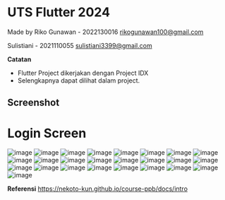 # UTS Flutter 2024

Made by Riko Gunawan - 2022130016
rikogunawan100@gmail.com

Sulistiani - 2021110055 
sulistiani3399@gmail.com

**Catatan**

- Flutter Project dikerjakan dengan Project IDX
- Selengkapnya dapat dilihat dalam project.

## Screenshot
# Login Screen
![image](https://github.com/user-attachments/assets/9b435803-c138-4807-ac13-ed00cd78beea)
![image](https://github.com/user-attachments/assets/e306c41d-180b-434f-b52b-96269c1c44e7)
![image](https://github.com/user-attachments/assets/9dafa544-d30d-4f07-a6a8-93db24336597)
![image](https://github.com/user-attachments/assets/f1fc84c6-b247-4dd9-804e-ef8a7f9cb46d)
![image](https://github.com/user-attachments/assets/cffb513d-5126-4b8d-b507-63471218b79e)
![image](https://github.com/user-attachments/assets/7221dcab-cff0-49bc-ba12-acc174a9da88)
![image](https://github.com/user-attachments/assets/847fb34a-a8bd-4288-8e43-21182f2bfc7e)
![image](https://github.com/user-attachments/assets/83dd452e-b679-4978-9a0c-283271106659)
![image](https://github.com/user-attachments/assets/6c9d09c7-c788-4c0d-8342-913c83c3e67a)
![image](https://github.com/user-attachments/assets/6f9865fa-3129-4277-936b-6e0928274029)
![image](https://github.com/user-attachments/assets/d1bed7aa-7920-40b2-b910-53908fd1d3b5)
![image](https://github.com/user-attachments/assets/a4c381d8-1ac8-49a5-96eb-ec10df27dcbf)
![image](https://github.com/user-attachments/assets/ac9ef933-44c9-473c-9c68-6876eff99f02)
![image](https://github.com/user-attachments/assets/63c656c2-4daf-4e14-b66a-fa6ce72ca849)
![image](https://github.com/user-attachments/assets/38182fdd-ae9e-4f5f-8ef8-d3ccfcf0140b)
![image](https://github.com/user-attachments/assets/9cc3da4e-c94a-4692-842f-be46a71966b5)
![image](https://github.com/user-attachments/assets/13a031e9-7265-4f81-ba10-65402bd89683)
![image](https://github.com/user-attachments/assets/86b25742-b247-41d9-b410-6404f95b5c3b)
![image](https://github.com/user-attachments/assets/c1ded1b0-56ee-48f1-b938-1330d5e35210)
![image](https://github.com/user-attachments/assets/ef2148ac-077a-4633-9386-067007bda6ff)
![image](https://github.com/user-attachments/assets/088f7dcc-dc40-426b-a734-4c7e156c927e)
![image](https://github.com/user-attachments/assets/fe6d389a-f73a-4c29-a3d0-33091767deb2)
![image](https://github.com/user-attachments/assets/01313c7c-7bcd-4325-a944-d83ebe8f3d0a)
![image](https://github.com/user-attachments/assets/38b76b10-c794-46a9-837a-2f77ac9c3cce)
![image](https://github.com/user-attachments/assets/566888a4-3d2a-4672-81d0-214922e63803)


**Referensi**
https://nekoto-kun.github.io/course-ppb/docs/intro




